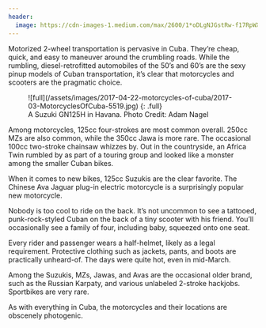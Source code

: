 ```yaml
---
header:
  image: https://cdn-images-1.medium.com/max/2600/1*oDLgNJGstRw-f17RpWX9FQ.jpeg
---
```


Motorized 2-wheel transportation is pervasive in Cuba. They’re cheap, quick, and easy to maneuver around the crumbling roads. While the rumbling, diesel-retrofitted automobiles of the 50’s and 60’s are the sexy pinup models of Cuban transportation, it’s clear that motorcycles and scooters are the pragmatic choice.

<figure>
  ![full](/assets/images/2017-04-22-motorcycles-of-cuba/2017-03-MotorcyclesOfCuba-5519.jpg)
  {: .full}
  <figcaption>A Suzuki GN125H in Havana. Photo Credit: Adam Nagel</figcaption>
</figure>


Among motorcycles, 125cc four-strokes are most common overall. 250cc MZs are also common, while the 350cc Jawa is more rare. The occasional 100cc two-stroke chainsaw whizzes by. Out in the countryside, an Africa Twin rumbled by as part of a touring group and looked like a monster among the smaller Cuban bikes.

When it comes to new bikes, 125cc Suzukis are the clear favorite. The Chinese Ava Jaguar plug-in electric motorcycle is a surprisingly popular new motorcycle.

Nobody is too cool to ride on the back. It’s not uncommon to see a tattooed, punk-rock-styled Cuban on the back of a tiny scooter with his friend. You’ll occasionally see a family of four, including baby, squeezed onto one seat.

Every rider and passenger wears a half-helmet, likely as a legal requirement. Protective clothing such as jackets, pants, and boots are practically unheard-of. The days were quite hot, even in mid-March.

Among the Suzukis, MZs, Jawas, and Avas are the occasional older brand, such as the Russian Karpaty, and various unlabeled 2-stroke hackjobs. Sportbikes are very rare.

As with everything in Cuba, the motorcycles and their locations are obscenely photogenic.
